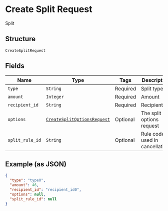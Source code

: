 
# Create Split Request

Split

## Structure

`CreateSplitRequest`

## Fields

| Name | Type | Tags | Description |
|  --- | --- | --- | --- |
| `type` | `String` | Required | Split type |
| `amount` | `Integer` | Required | Amount |
| `recipient_id` | `String` | Required | Recipient id |
| `options` | [`CreateSplitOptionsRequest`](/doc/models/create-split-options-request.md) | Optional | The split options request |
| `split_rule_id` | `String` | Optional | Rule code used in cancellation. |

## Example (as JSON)

```json
{
  "type": "type0",
  "amount": 46,
  "recipient_id": "recipient_id0",
  "options": null,
  "split_rule_id": null
}
```

